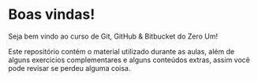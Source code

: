 # Boas vindas!
Seja bem vindo ao curso de Git, GitHub & Bitbucket do Zero Um!

Este repositório contém o material utilizado durante as aulas, além de alguns exercicios complementares e alguns conteúdos extras, assim você pode revisar se perdeu alguma coisa.
